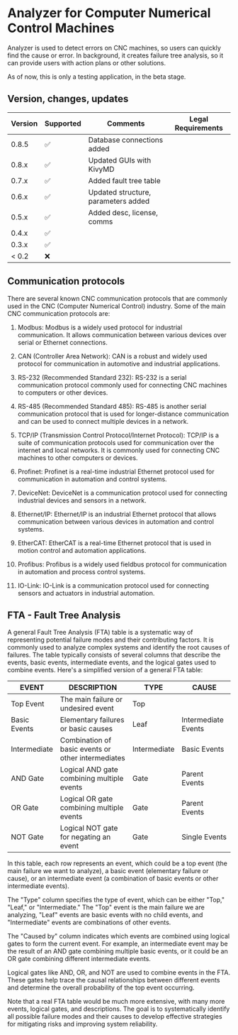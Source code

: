 # Analyzer for Computer Numerical Control Machines

Analyzer is used to detect errors on CNC machines, so users can quickly find the cause or error. In background, it creates failure tree analysis, so it can provide users with action plans or other solutions.

As of now, this is only a testing application, in the beta stage.

## Version, changes, updates

| Version | Supported          |  Comments                                                  |  Legal Requirements  |
| ------- | ------------------ |  --------------------------------------------------------- |  ------------------  |
| 0.8.5   | :white_check_mark: |  Database connections added                                                 |                      |
| 0.8.x   | :white_check_mark: |  Updated GUIs with KivyMD                                                |                      |
| 0.7.x   | :white_check_mark: |  Added fault tree table                                                 |                      |
| 0.6.x   | :white_check_mark: |  Updated structure, parameters added                                                |                      |
| 0.5.x   | :white_check_mark: |  Added desc, license, comms                                                 |                      |
| 0.4.x   | :white_check_mark: |                                                            |                      |
| 0.3.x   | :white_check_mark: |                                                            |                      |
| < 0.2   | :x:                |                                                            |                      |

## Communication protocols

There are several known CNC communication protocols that are commonly used in the CNC (Computer Numerical Control) industry. Some of the main CNC communication protocols are:

1. Modbus: Modbus is a widely used protocol for industrial communication. It allows communication between various devices over serial or Ethernet connections.

2. CAN (Controller Area Network): CAN is a robust and widely used protocol for communication in automotive and industrial applications.

3. RS-232 (Recommended Standard 232): RS-232 is a serial communication protocol commonly used for connecting CNC machines to computers or other devices.

4. RS-485 (Recommended Standard 485): RS-485 is another serial communication protocol that is used for longer-distance communication and can be used to connect multiple devices in a network.

5. TCP/IP (Transmission Control Protocol/Internet Protocol): TCP/IP is a suite of communication protocols used for communication over the internet and local networks. It is commonly used for connecting CNC machines to other computers or devices.

6. Profinet: Profinet is a real-time industrial Ethernet protocol used for communication in automation and control systems.

7. DeviceNet: DeviceNet is a communication protocol used for connecting industrial devices and sensors in a network.

8. Ethernet/IP: Ethernet/IP is an industrial Ethernet protocol that allows communication between various devices in automation and control systems.

9. EtherCAT: EtherCAT is a real-time Ethernet protocol that is used in motion control and automation applications.

10. Profibus: Profibus is a widely used fieldbus protocol for communication in automation and process control systems.

11. IO-Link: IO-Link is a communication protocol used for connecting sensors and actuators in industrial automation.


## FTA - Fault Tree Analysis

A general Fault Tree Analysis (FTA) table is a systematic way of representing potential failure modes and their contributing factors. It is commonly used to analyze complex systems and identify the root causes of failures. The table typically consists of several columns that describe the events, basic events, intermediate events, and the logical gates used to combine events. Here's a simplified version of a general FTA table:

| EVENT | DESCRIPTION         |  TYPE                                                 |  CAUSE  |
| ------- | ----------------------------------------------------------- |  ------------- |  ------------------  |
|Top Event| The main failure or undesired event | Top|                      |
|Basic Events    |Elementary failures or basic causes  | Leaf|Intermediate Events|
| Intermediate   |Combination of basic events or other intermediates  |Intermediate|Basic Events|
|AND Gate    |Logical AND gate combining multiple events  | Gate|Parent Events|
|OR Gate    |Logical OR gate combining multiple events  |Gate|Parent Events|
|NOT Gate    |Logical NOT gate for negating an event  |Gate|Single Events |


In this table, each row represents an event, which could be a top event (the main failure we want to analyze), a basic event (elementary failure or cause), or an intermediate event (a combination of basic events or other intermediate events).

The "Type" column specifies the type of event, which can be either "Top," "Leaf," or "Intermediate." The "Top" event is the main failure we are analyzing, "Leaf" events are basic events with no child events, and "Intermediate" events are combinations of other events.

The "Caused by" column indicates which events are combined using logical gates to form the current event. For example, an intermediate event may be the result of an AND gate combining multiple basic events, or it could be an OR gate combining different intermediate events.

Logical gates like AND, OR, and NOT are used to combine events in the FTA. These gates help trace the causal relationships between different events and determine the overall probability of the top event occurring.

Note that a real FTA table would be much more extensive, with many more events, logical gates, and descriptions. The goal is to systematically identify all possible failure modes and their causes to develop effective strategies for mitigating risks and improving system reliability.
